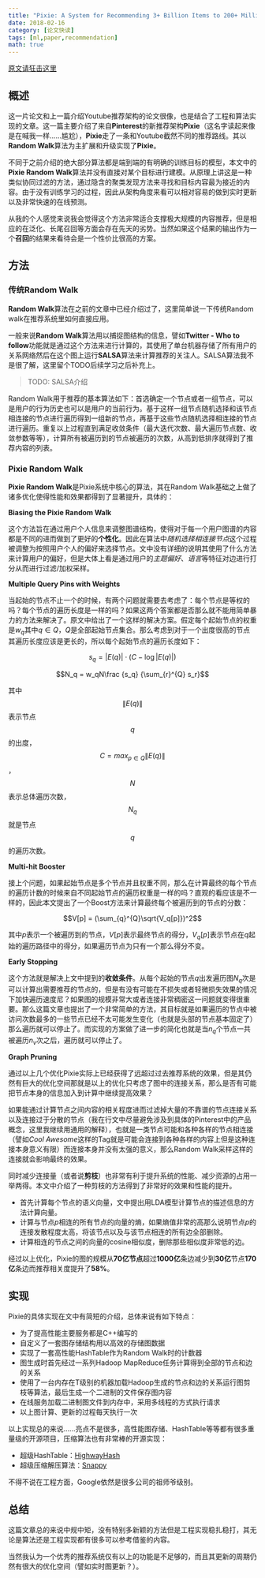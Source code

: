 ```yaml
---
title: "Pixie: A System for Recommending 3+ Billion Items to 200+ Million Users in Real-Time"
date: 2018-02-16
category: [论文快读]
tags: [ml,paper,recommendation]
math: true
---
```


[原文请狂击这里](https://arxiv.org/pdf/1711.07601.pdf)

## 概述

这一片论文和上一篇介绍Youtube推荐架构的论文很像，也是结合了工程和算法实现的文章。这一篇主要介绍了来自**Pinterest**的新推荐架构**Pixie**（这名字读起来像是在喊我一样……尴尬），**Pixie**走了一条和Youtube截然不同的推荐路线。其以**Random Walk**算法为主扩展和升级实现了**Pixie**。

不同于之前介绍的绝大部分算法都是端到端的有明确的训练目标的模型，本文中的**Pixie Random Walk**算法并没有直接对某个目标进行建模。从原理上讲这是一种类似协同过滤的方法，通过隐含的聚类发现方法来寻找和目标内容最为接近的内容。由于没有训练学习的过程，因此从架构角度来看可以相对容易的做到实时更新以及非常快速的在线预测。

从我的个人感觉来说我会觉得这个方法非常适合支撑极大规模的内容推荐，但是相应的在泛化、长尾召回等方面会存在先天的劣势。当然如果这个结果的输出作为一个**召回**的结果来看待会是一个性价比很高的方案。

## 方法

### 传统Random Walk

**Random Walk**算法在之前的文章中已经介绍过了，这里简单说一下传统Random walk在推荐系统里如何直接应用。

一般来说**Random Walk**算法用以捕捉图结构的信息，譬如**Twitter - Who to follow**功能就是通过这个方法来进行计算的，其使用了单台机器存储了所有用户的关系网络然后在这个图上运行**SALSA**算法来计算推荐的关注人。SALSA算法我不是很了解，这里留个TODO后续学习之后补充上。

> TODO: SALSA介绍

Random Walk用于推荐的基本算法如下：首选确定一个节点或者一组节点，可以是用户的行为历史也可以是用户的当前行为。基于这样一组节点随机选择和该节点相连接的节点进行遍历得到一组新的节点，再基于这些节点随机选择相连接的节点进行遍历。重复以上过程直到满足收敛条件（最大迭代次数、最大遍历节点数、收敛参数等等），计算所有被遍历到的节点被遍历的次数，从高到低排序就得到了推荐内容的列表。

### Pixie Random Walk

**Pixie Random Walk**是Pixie系统中核心的算法，其在Random Walk基础之上做了诸多优化使得性能和效果都得到了显著提升，具体的：

**Biasing the Pixie Random Walk**

这个方法旨在通过用户个人信息来调整图谱结构，使得对于每一个用户图谱的内容都是不同的进而做到了更好的**个性化**。因此在算法中*随机选择相连接节点*这个过程被调整为按照用户个人的偏好来选择节点。文中没有详细的说明其使用了什么方法来计算用户的偏好，但是大体上看是通过用户的*主题偏好*、*语言*等特征对边进行打分从而进行过滤/加权采样。

**Multiple Query Pins with Weights**

当起始的节点不止一个的时候，有两个问题就需要去考虑了：每个节点是等权的吗？每个节点的遍历长度是一样的吗？如果这两个答案都是否那么就不能用简单暴力的方法来解决了。原文中给出了一个这样的解决方案。假定每个起始节点的权重是$w_q$其中$q \in Q$，$Q$是全部起始节点集合。那么考虑到对于一个出度很高的节点其遍历长度应该是更长的，所以每个起始节点的遍历长度如下：

$$s_q = |E(q)| \cdot (C - \log |E(q)|)$$

$$N_q = w_qN\frac {s_q} {\sum_{r}^{Q} s_r}$$

其中$$\|E(q)\|$$表示节点$$q$$的出度，$$C = max_{p \in Q}\|E(q)\|$$，$$N$$表示总体遍历次数，$$N_q$$就是节点$$q$$的遍历次数。

**Multi-hit Booster**

接上个问题，如果起始节点是多个节点并且权重不同，那么在计算最终的每个节点的遍历计数的时候来自不同起始节点的遍历权重是一样的吗？直观的看应该是不一样的，因此本文提出了一个Boost方法来计算最终每个被遍历到的节点的分数：

$$V[p] = (\sum_{q}^{Q}\sqrt{V_q[p]})^2$$

其中$p$表示一个被遍历到的节点，$V[p]$表示最终节点的得分，$V_q[p]$表示节点在$q$起始的遍历路径中的得分，如果遍历节点为只有一个那么得分不变。

**Early Stopping**

这个方法就是解决上文中提到的**收敛条件**。从每个起始的节点$q$出发遍历图$N_q$次是可以计算出需要推荐的节点的，但是有没有可能在不损失或者轻微损失效果的情况下加快遍历速度尼？如果图的规模非常大或者连接非常稠密这一问题就变得很重要。那么这篇文章也提出了一个非常简单的方法，其目标就是如果遍历的节点中被访问次数最多的一些节点已经不太可能发生变化（也就是头部的节点基本固定了）那么遍历就可以停止了。而实现的方案做了进一步的简化也就是当$n_q$个节点一共被遍历$n_v$次之后，遍历就可以停止了。

**Graph Pruning**

通过以上几个优化Pixie实际上已经获得了远超过过去推荐系统的效果，但是其仍然有巨大的优化空间那就是以上的优化只考虑了图中的连接关系，那么是否有可能把节点本身的信息加入到计算中继续提高效果？

如果能通过计算节点之间内容的相关程度进而过滤掉大量的不靠谱的节点连接关系以及连接过于分散的节点（我在行文中尽量避免涉及到具体的Pinterest中的产品概念，这里我继续用通用的解释），也就是一类节点可能和各种各样的节点相连接（譬如*Cool* *Awesome*这样的Tag就是可能会连接到各种各样的内容上但是这种连接本身意义有限）而连接本身并没有太强的意义，那么Random Walk采样这样的连接就会影响最终的效果。

同时减少连接量（或者说**剪枝**）也非常有利于提升系统的性能、减少资源的占用一举两得。本文中介绍了一种剪枝的方法得到了非常好的效果和性能的提升。

* 首先计算每个节点的语义向量，文中提出用LDA模型计算节点的描述信息的方法计算向量。
* 计算与节点$p$相连的所有节点的向量的熵，如果熵值非常的高那么说明节点$p$的连接发散程度太高，将该节点以及与该节点相连的所有边全部删除。
* 计算相连的节点之间的向量的cosine相似度，删除那些相似度非常低的边。

经过以上优化，Pixie的图的规模从**70亿节点**超过**1000亿**条边减少到**30亿**节点**170亿**条边而推荐相关度提升了**58%**。

## 实现

Pixie的具体实现在文中有简短的介绍，总体来说有如下特点：

* 为了提高性能主要服务都是C++编写的
* 自定义了一套图存储结构用以高效的存储图数据
* 实现了一套高性能HashTable作为Random Walk时的计数器
* 图生成时首先经过一系列Hadoop MapReduce任务计算得到全部的节点和边的关系
* 使用了一台内存在T级别的机器加载Hadoop生成的节点和边的关系运行图剪枝等算法，最后生成一个二进制的文件保存图内容
* 在线服务加载二进制图文件到内存中，采用多线程的方式执行请求
* 以上图计算、更新的过程每天执行一次

以上实现总的来说……亮点不是很多，高性能图存储、HashTable等等都有很多重量级的开源项目，压缩算法也有非常棒的开源实现：

* 超级HashTable：[HighwayHash](https://github.com/google/highwayhash)
* 超级压缩解压算法：[Snappy](https://github.com/google/snappy)

不得不说在工程方面，Google依然是很多公司的祖师爷级别。

## 总结

这篇文章总的来说中规中矩，没有特别多新颖的方法但是工程实现稳扎稳打，其无论是算法还是工程实现都有很多可以参考借鉴的内容。

当然我认为一个优秀的推荐系统仅有以上的功能是不足够的，而且其更新的周期仍然有很大的优化空间（譬如实时图更新？）。
